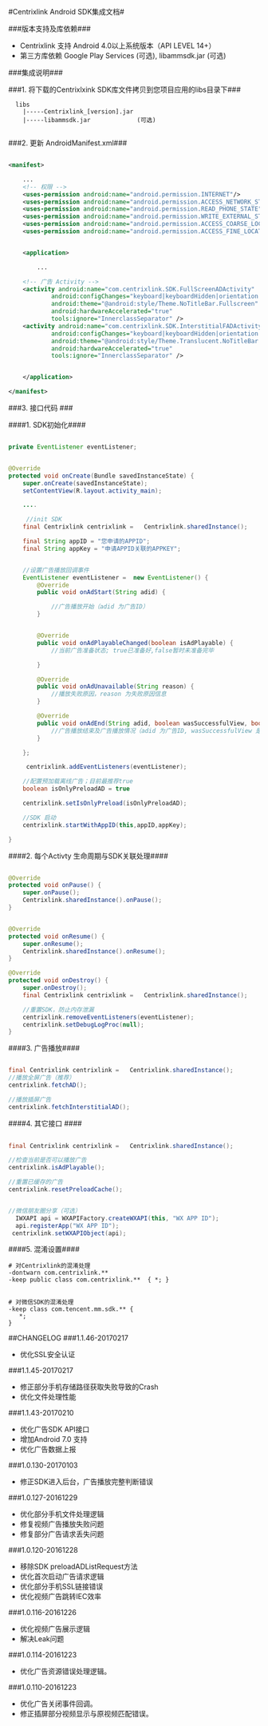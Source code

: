 #Centrixlink Android SDK集成文档#

###版本支持及库依赖###

* Centrixlink 支持 Android 4.0以上系统版本（API LEVEL 14+）
* 第三方库依赖 Google Play Services (可选), libammsdk.jar	(可选)

###集成说明###
	

###1. 将下载的Centrixlxink SDK库文件拷贝到您项目应用的libs目录下###

```
  libs
	|-----Centrixlink_[version].jar
	|-----libammsdk.jar				(可选)
	
```
###2. 更新 AndroidManifest.xml###
```	xml

<manifest>

	...
	<!-- 权限 -->
    <uses-permission android:name="android.permission.INTERNET"/>
    <uses-permission android:name="android.permission.ACCESS_NETWORK_STATE" />
    <uses-permission android:name="android.permission.READ_PHONE_STATE"/>
    <uses-permission android:name="android.permission.WRITE_EXTERNAL_STORAGE" />
    <uses-permission android:name="android.permission.ACCESS_COARSE_LOCATION" />
    <uses-permission android:name="android.permission.ACCESS_FINE_LOCATION" />


	<application>

		...

    <!-- 广告 Activity -->
	<activity android:name="com.centrixlink.SDK.FullScreenADActivity"
            android:configChanges="keyboard|keyboardHidden|orientation|screenSize|screenLayout|smallestScreenSize"
            android:theme="@android:style/Theme.NoTitleBar.Fullscreen"
            android:hardwareAccelerated="true"
            tools:ignore="InnerclassSeparator" />
    <activity android:name="com.centrixlink.SDK.InterstitialFADActivity"
            android:configChanges="keyboard|keyboardHidden|orientation|screenSize|screenLayout|smallestScreenSize"
            android:theme="@android:style/Theme.Translucent.NoTitleBar.Fullscreen"
            android:hardwareAccelerated="true"
            tools:ignore="InnerclassSeparator" />


    </application>

</manifest>


```

###3. 接口代码 ###

####1. SDK初始化####
``` Java

private EventListener eventListener;


@Override
protected void onCreate(Bundle savedInstanceState) {
    super.onCreate(savedInstanceState);
    setContentView(R.layout.activity_main);

    ....

	 //init SDK
	final Centrixlink centrixlink =   Centrixlink.sharedInstance();

	final String appID = "您申请的APPID";
	final String appKey = "申请APPID关联的APPKEY";


	//设置广告播放回调事件
	EventListener eventListener =  new EventListener() {
	    @Override
	    public void onAdStart(String adid) {

			//广告播放开始（adid 为广告ID）
	    }


	    @Override
	    public void onAdPlayableChanged(boolean isAdPlayable) {
	       	//当前广告准备状态; true已准备好,false暂时未准备完毕

	    }

	    @Override
	    public void onAdUnavailable(String reason) {
	        //播放失败原因，reason 为失败原因信息
	    }

	    @Override
	    public void onAdEnd(String adid, boolean wasSuccessfulView, boolean wasCallToActionClicked) {
	   		//广告播放结束及广告播放情况（adid 为广告ID, wasSuccessfulView 是否完整播放，wasCallToActionClicked 是否点击了广告）
	    }

	};

     centrixlink.addEventListeners(eventListener);

	//配置预加载离线广告；目前最推荐true
	boolean isOnlyPreloadAD = true 

	centrixlink.setIsOnlyPreload(isOnlyPreloadAD);

	//SDK 启动
	centrixlink.startWithAppID(this,appID,appKey);

}

```

####2. 每个Activty 生命周期与SDK关联处理####

``` Java

@Override
protected void onPause() {
    super.onPause();
    Centrixlink.sharedInstance().onPause();
}


@Override
protected void onResume() {
    super.onResume();
    Centrixlink.sharedInstance().onResume();
}

@Override
protected void onDestroy() {
    super.onDestroy();
    final Centrixlink centrixlink =   Centrixlink.sharedInstance();

	//重置SDK，防止内存泄漏
 	centrixlink.removeEventListeners(eventListener);
    centrixlink.setDebugLogProc(null);
}

```

####3. 广告播放####

``` Java

final Centrixlink centrixlink =   Centrixlink.sharedInstance();
//播放全屏广告（推荐）
centrixlink.fetchAD();

//播放插屏广告
centrixlink.fetchInterstitialAD();

```

####4. 其它接口 ####
``` Java
		
final Centrixlink centrixlink =   Centrixlink.sharedInstance();

//检查当前是否可以播放广告
centrixlink.isAdPlayable();

//重置已缓存的广告
centrixlink.resetPreloadCache();


//微信朋友圈分享（可选）
  IWXAPI api = WXAPIFactory.createWXAPI(this, "WX APP ID");
  api.registerApp("WX APP ID");
 centrixlink.setWXAPIObject(api);

```


####5. 混淆设置####
```
# 对Centrixlink的混淆处理
-dontwarn com.centrixlink.**
-keep public class com.centrixlink.**  { *; }


# 对微信SDK的混淆处理
-keep class com.tencent.mm.sdk.** {
   *;
}

```


##CHANGELOG
###1.1.46-20170217
* 优化SSL安全认证

###1.1.45-20170217
* 修正部分手机存储路径获取失败导致的Crash
* 优化文件处理性能

###1.1.43-20170210
* 优化广告SDK API接口
* 增加Android 7.0 支持
* 优化广告数据上报

###1.0.130-20170103
* 修正SDK进入后台，广告播放完整判断错误

###1.0.127-20161229
* 优化部分手机文件处理逻辑
* 修复视频广告播放失败问题
* 修复部分广告请求丢失问题


###1.0.120-20161228
* 移除SDK preloadADListRequest方法
* 优化首次启动广告请求逻辑
* 优化部分手机SSL链接错误
* 优化视频广告跳转IEC效率

###1.0.116-20161226
* 优化视频广告展示逻辑
* 解决Leak问题

###1.0.114-20161223
* 优化广告资源错误处理逻辑。

###1.0.110-20161223
* 优化广告关闭事件回调。
* 修正插屏部分视频显示与原视频匹配错误。


